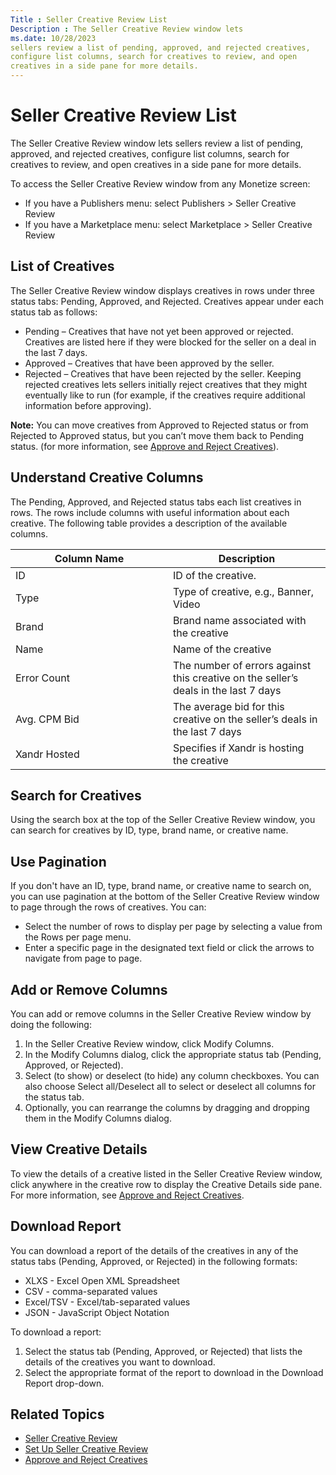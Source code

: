 ```yaml
---
Title : Seller Creative Review List
Description : The Seller Creative Review window lets
ms.date: 10/28/2023
sellers review a list of pending, approved, and rejected creatives,
configure list columns, search for creatives to review, and open
creatives in a side pane for more details.
---
```



# Seller Creative Review List



The Seller Creative Review window lets
sellers review a list of pending, approved, and rejected creatives,
configure list columns, search for creatives to review, and open
creatives in a side pane for more details.



To access the Seller Creative Review
window from any Monetize screen:

- If you have a Publishers menu:
  select
  Publishers
  \>  Seller Creative Review
- If you have a Marketplace menu:
  select
  Marketplace
  \>  Seller Creative Review



>

## List of Creatives

>

The Seller Creative Review window
displays creatives in rows under three status tabs:
Pending,
Approved, and
Rejected. Creatives appear under each
status tab as follows:

- Pending – Creatives that have not
  yet been approved or rejected. Creatives are listed here if they were
  blocked for the seller on a deal in the last 7 days.
- Approved – Creatives that have been
  approved by the seller.
- Rejected – Creatives that have been
  rejected by the seller. Keeping rejected creatives lets sellers
  initially reject creatives that they might eventually like to run (for
  example, if the creatives require additional information before
  approving).





<b>Note:</b> You can move creatives from
Approved to
Rejected status or from
Rejected to
Approved status, but you can’t move
them back to Pending status. (for more
information, see
<a href="approve-and-reject-creatives.md" class="xref"
title="Sellers can open each creative in a side pane to preview the creative, click through to its destination URL, see important creative details, and accept or reject the creative.">Approve
and Reject Creatives</a>).





>

## Understand Creative Columns

The Pending,
Approved, and
Rejected status tabs each list
creatives in rows. The rows include columns with useful information
about each creative. The following table provides a description of the
available columns.

<table
id="seller-creative-review-list__table-67cd35b6-390b-4d50-b7ef-d64ee26b07dc"
class="table frame-all">
<colgroup>
<col style="width: 50%" />
<col style="width: 50%" />
</colgroup>
<thead class="thead">
<tr class="header row">
<th
id="seller-creative-review-list__table-67cd35b6-390b-4d50-b7ef-d64ee26b07dc__entry__1"
class="entry colsep-1 rowsep-1">Column Name</th>
<th
id="seller-creative-review-list__table-67cd35b6-390b-4d50-b7ef-d64ee26b07dc__entry__2"
class="entry colsep-1 rowsep-1">Description</th>
</tr>
</thead>
<tbody class="tbody">
<tr class="odd row">
<td class="entry colsep-1 rowsep-1"
headers="seller-creative-review-list__table-67cd35b6-390b-4d50-b7ef-d64ee26b07dc__entry__1"><span
class="ph uicontrol">ID</td>
<td class="entry colsep-1 rowsep-1"
headers="seller-creative-review-list__table-67cd35b6-390b-4d50-b7ef-d64ee26b07dc__entry__2">ID
of the creative.</td>
</tr>
<tr class="even row">
<td class="entry colsep-1 rowsep-1"
headers="seller-creative-review-list__table-67cd35b6-390b-4d50-b7ef-d64ee26b07dc__entry__1"><span
class="ph uicontrol">Type</td>
<td class="entry colsep-1 rowsep-1"
headers="seller-creative-review-list__table-67cd35b6-390b-4d50-b7ef-d64ee26b07dc__entry__2">Type
of creative, e.g., Banner, <span
class="ph uicontrol">Video</td>
</tr>
<tr class="odd row">
<td class="entry colsep-1 rowsep-1"
headers="seller-creative-review-list__table-67cd35b6-390b-4d50-b7ef-d64ee26b07dc__entry__1"><span
class="ph uicontrol">Brand</td>
<td class="entry colsep-1 rowsep-1"
headers="seller-creative-review-list__table-67cd35b6-390b-4d50-b7ef-d64ee26b07dc__entry__2">Brand
name associated with the creative</td>
</tr>
<tr class="even row">
<td class="entry colsep-1 rowsep-1"
headers="seller-creative-review-list__table-67cd35b6-390b-4d50-b7ef-d64ee26b07dc__entry__1"><span
class="ph uicontrol">Name</td>
<td class="entry colsep-1 rowsep-1"
headers="seller-creative-review-list__table-67cd35b6-390b-4d50-b7ef-d64ee26b07dc__entry__2">Name
of the creative</td>
</tr>
<tr class="odd row">
<td class="entry colsep-1 rowsep-1"
headers="seller-creative-review-list__table-67cd35b6-390b-4d50-b7ef-d64ee26b07dc__entry__1"><span
class="ph uicontrol">Error Count</td>
<td class="entry colsep-1 rowsep-1"
headers="seller-creative-review-list__table-67cd35b6-390b-4d50-b7ef-d64ee26b07dc__entry__2">The
number of errors against this creative on the seller’s deals in the last
7 days</td>
</tr>
<tr class="even row">
<td class="entry colsep-1 rowsep-1"
headers="seller-creative-review-list__table-67cd35b6-390b-4d50-b7ef-d64ee26b07dc__entry__1"><span
class="ph uicontrol">Avg. CPM Bid</td>
<td class="entry colsep-1 rowsep-1"
headers="seller-creative-review-list__table-67cd35b6-390b-4d50-b7ef-d64ee26b07dc__entry__2">The
average bid for this creative on the seller’s deals in the last 7
days</td>
</tr>
<tr class="odd row">
<td class="entry colsep-1 rowsep-1"
headers="seller-creative-review-list__table-67cd35b6-390b-4d50-b7ef-d64ee26b07dc__entry__1"><span
class="ph uicontrol">Xandr Hosted</td>
<td class="entry colsep-1 rowsep-1"
headers="seller-creative-review-list__table-67cd35b6-390b-4d50-b7ef-d64ee26b07dc__entry__2">Specifies
if Xandr is hosting the creative</td>
</tr>
</tbody>
</table>



>

## Search for Creatives

Using the search box at the top of the Seller
Creative Review window, you can search for creatives by ID, type,
brand name, or creative name.



>

## Use Pagination

>

If you don't have an ID, type, brand name, or creative name to search
on, you can use pagination at the bottom of the
Seller Creative Review window to page
through the rows of creatives. You can:

- Select the number of rows to display per page by selecting a value
  from the Rows per page menu.
- Enter a specific page in the designated text field or click the arrows
  to navigate from page to page.





>

## Add or Remove Columns

>

You can add or remove columns in the Seller
Creative Review window by doing the following:

1.  In the Seller Creative Review
    window, click Modify Columns.
2.  In the Modify Columns dialog,
    click the appropriate status tab
    (Pending,
    Approved, or
    Rejected).
3.  Select (to show) or deselect (to hide) any column checkboxes. You
    can also choose Select all/Deselect
    all to select or deselect all columns for the status tab.
4.  Optionally, you can rearrange the columns by dragging and dropping
    them in the Modify Columns dialog.





>

## View Creative Details

To view the details of a creative listed in the
Seller Creative Review window, click
anywhere in the creative row to display the Creative Details side pane.
For more information, see
<a href="approve-and-reject-creatives.md" class="xref"
title="Sellers can open each creative in a side pane to preview the creative, click through to its destination URL, see important creative details, and accept or reject the creative.">Approve
and Reject Creatives</a>.



>

## Download Report

>

You can download a report of the details of the creatives in any of the
status tabs (Pending,
Approved, or
Rejected) in the following formats:

- XLXS - Excel Open XML Spreadsheet
- CSV - comma-separated values
- Excel/TSV - Excel/tab-separated
  values
- JSON - JavaScript Object Notation



>

To download a report:

1.  Select the status tab (Pending,
    Approved, or
    Rejected) that lists the details
    of the creatives you want to download.
2.  Select the appropriate format of the report to download in the
    Download Report drop-down.





>

## Related Topics

- <a href="seller-creative-review.md" class="xref"
  title="Sellers can use Microsoft Monetize Seller Creative Review to review and approve creatives before they serve on seller inventory.">Seller
  Creative Review</a>
- <a href="set-up-seller-creative-review.md" class="xref"
  title="Currently, sellers can review and approve creatives within the Political category before they serve on seller inventory. In the future, Xandr will support seller review of additional categories.">Set
  Up Seller Creative Review</a>
- <a href="approve-and-reject-creatives.md" class="xref"
  title="Sellers can open each creative in a side pane to preview the creative, click through to its destination URL, see important creative details, and accept or reject the creative.">Approve
  and Reject Creatives</a>






